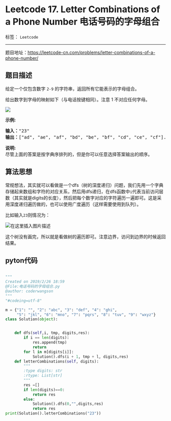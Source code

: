 ﻿# Leetcode 17. Letter Combinations of a Phone Number 电话号码的字母组合

标签： `Leetcode`

---

题目地址：https://leetcode-cn.com/problems/letter-combinations-of-a-phone-number/  

## 题目描述  

<p>给定一个仅包含数字&nbsp;<code>2-9</code>&nbsp;的字符串，返回所有它能表示的字母组合。</p>

<p>给出数字到字母的映射如下（与电话按键相同）。注意 1 不对应任何字母。</p>

<p><img src="http://upload.wikimedia.org/wikipedia/commons/thumb/7/73/Telephone-keypad2.svg/200px-Telephone-keypad2.svg.png"></p>

<p><strong>示例:</strong></p>

<pre><strong>输入：</strong>"23"
<strong>输出：</strong>["ad", "ae", "af", "bd", "be", "bf", "cd", "ce", "cf"].
</pre>

<p><strong>说明:</strong><br>
尽管上面的答案是按字典序排列的，但是你可以任意选择答案输出的顺序。</p>  

## 算法思想  

常规想法，其实就可以看做是一个dfs（树的深度递归）问题，我们先用一个字典存储起来数组和字符的对应关系，然后用dfs递归，在dfs函数中`i`代表当前访问层数（其实就是digits的长度），然后把每个数字对应的字符遍历一遍即可。这是采用深度递归遍历做的，也可以使用广度遍历（这样需要使用到队列）。  

比如输入`23`则情况为：  

![在这里插入图片描述](https://img-blog.csdnimg.cn/20190227213940875.png)  

这个树没有画完，所以就是看做树的遍历即可。注意边界，访问到边界的时候返回结果。   

## pyton代码  

```python  

"""
Created on 2019/2/26 18:59
@File:电话号码的字母组合.py
@author: coderwangson
"""
"#codeing=utf-8"

m = {"1": "", "2": "abc", "3": "def", "4": "ghi",
     "5": "jkl", "6": "mno", "7": "pqrs", "8": "tuv", "9": "wxyz"}
class Solution(object):


    def dfs(self,i, tmp, digits,res):
        if i == len(digits):
            res.append(tmp)
            return
        for l in m[digits[i]]:
            Solution().dfs(i + 1, tmp + l, digits,res)
    def letterCombinations(self, digits):
        """
        :type digits: str
        :rtype: List[str]
        """
        res =[]
        if len(digits)==0:
            return res
        else:
            Solution().dfs(0,"",digits,res)
            return res
print(Solution().letterCombinations("23"))


```





